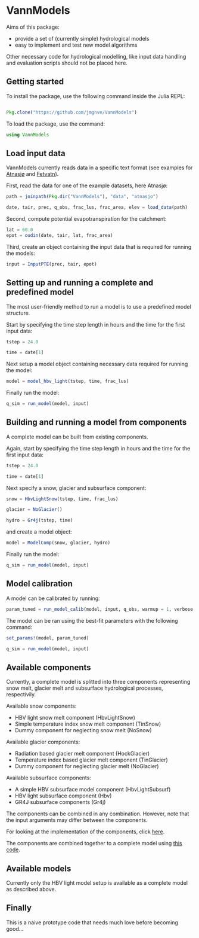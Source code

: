 # VannModels

Aims of this package: 

- provide a set of (currently simple) hydrological models
- easy to implement and test new model algorithms

Other necessary code for hydrological modelling, like input data handling and evaluation scripts should not be placed here.

## Getting started

To install the package, use the following command inside the Julia REPL:

````julia

Pkg.clone("https://github.com/jmgnve/VannModels")
````




To load the package, use the command:

````julia
using VannModels
````





## Load input data

VannModels currently reads data in a specific text format (see examples for [Atnasjø](https://github.com/jmgnve/VannModels/tree/master/data/atnasjo) and [Fetvatn](https://github.com/jmgnve/VannModels/tree/master/data/fetvatn)). 

First, read the data for one of the example datasets, here Atnasjø:

````julia
path = joinpath(Pkg.dir("VannModels"), "data", "atnasjo")

date, tair, prec, q_obs, frac_lus, frac_area, elev = load_data(path)
````





Second, compute potential evapotranspiration for the catchment:

````julia
lat = 60.0
epot = oudin(date, tair, lat, frac_area)
````





Third, create an object containing the input data that is required for running the models:

````julia
input = InputPTE(prec, tair, epot)
````





## Setting up and running a complete and predefined model

The most user-friendly method to run a model is to use a predefined model structure.

Start by specifying the time step length in hours and the time for the first input data: 

````julia
tstep = 24.0

time = date[1]
````





Next setup a model object containing necessary data required for running the model:

````julia
model = model_hbv_light(tstep, time, frac_lus)
````





Finally run the model:

````julia
q_sim = run_model(model, input)
````





## Building and running a model from components

A complete model can be built from existing components.

Again, start by specifying the time step length in hours and the time for the first input data: 

````julia
tstep = 24.0

time = date[1]
````





Next specify a snow, glacier and subsurface component:

````julia
snow = HbvLightSnow(tstep, time, frac_lus)

glacier = NoGlacier()

hydro = Gr4j(tstep, time)
````





and create a model object:

````julia
model = ModelComp(snow, glacier, hydro)
````





Finally run the model:

````julia
q_sim = run_model(model, input)
````





## Model calibration

A model can be calibrated by running:

````julia
param_tuned = run_model_calib(model, input, q_obs, warmup = 1, verbose = :silent)
````





The model can be ran using the best-fit parameters with the following command:

````julia
set_params!(model, param_tuned)

q_sim = run_model(model, input)
````





## Available components

Currently, a complete model is splitted into three components representing snow melt, glacier melt and subsurface hydrological processes, respectivily.

Available snow components:

- HBV light snow melt component (HbvLightSnow)
- Simple temperature index snow melt component (TinSnow)
- Dummy component for neglecting snow melt (NoSnow)

Available glacier components:

- Radiation based glacier melt component (HockGlacier)
- Temperature index based glacier melt component (TinGlacier)
- Dummy component for neglecting glacier melt (NoGlacier)

Available subsurface components:

- A simple HBV subsurface model component (HbvLightSubsurf)
- HBV light subsurface component (Hbv)
- GR4J subsurface components (Gr4j)

The components can be combined in any combination. However, note that the input arguments may differ between the components.

For looking at the implementation of the components, click [here](https://github.com/jmgnve/VannModels/tree/master/src/components).

The components are combined together to a complete model using [this code](https://github.com/jmgnve/VannModels/blob/master/src/models/model_components.jl).

## Available models

Currently only the HBV light model setup is available as a complete model as described above.

## Finally

This is a naive prototype code that needs much love before becoming good...
